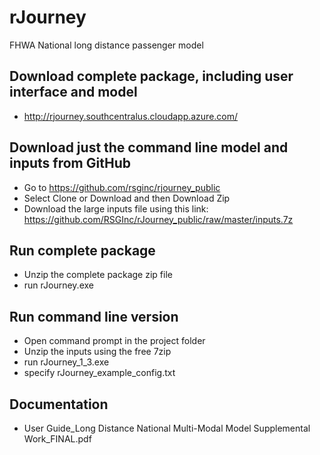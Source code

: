 # rJourney
FHWA National long distance passenger model

## Download complete package, including user interface and model
  - http://rjourney.southcentralus.cloudapp.azure.com/

## Download just the command line model and inputs from GitHub
  - Go to https://github.com/rsginc/rjourney_public
  - Select Clone or Download and then Download Zip
  - Download the large inputs file using this link: https://github.com/RSGInc/rJourney_public/raw/master/inputs.7z

## Run complete package
  - Unzip the complete package zip file
  - run rJourney.exe
  
## Run command line version
  - Open command prompt in the project folder
  - Unzip the inputs using the free 7zip
  - run rJourney_1_3.exe
  - specify rJourney_example_config.txt

## Documentation 
  - User Guide_Long Distance National Multi-Modal Model Supplemental Work_FINAL.pdf
